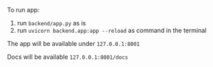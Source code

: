 To run app: 
1. run `backend/app.py` as is
2. run `uvicorn backend.app:app --reload` as command in the terminal

The app will be available under `127.0.0.1:8001`

Docs will be available `127.0.0.1:8001/docs`

